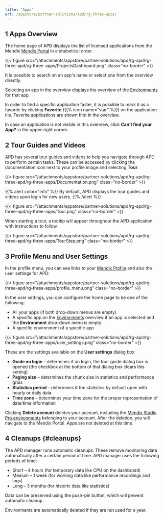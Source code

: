 ```yaml
---
title: "Apps"
url: /appstore/partner-solutions/apd/rg-three-apps/
---
```


## 1 Apps Overview

The home page of APD displays the list of licensed applications from the Mendix [Mendix Portal](/developerportal/) in alphabetical order.

{{< figure src="/attachments/appstore/partner-solutions/apd/rg-apd/rg-three-apd/rg-three-apps/ProjectsDashboard.png" class="no-border" >}}

It is possible to search on an app's name or select one from the overview directly.

Selecting an app in the overview displays the overview of the [Environments](/appstore/partner-solutions/apd/rg-three-environments/) for that app.

In order to find a specific application faster, it is possible to mark it as a favorite by clicking **Favorite** ({{% icon name="star" %}}) on the application tile. Favorite applications are shown first in the overview.

In case an application is not visible in this overview, click **Can’t find your App?** in the upper-right corner.

## 2 Tour Guides and Videos

APD has several tour guides and videos to help you navigate through APD to perform certain tasks. These can be accessed by clicking the documentation icon next to your profile image and selecting **Tour**:

{{< figure src="/attachments/appstore/partner-solutions/apd/rg-apd/rg-three-apd/rg-three-apps/Documentation.png" class="no-border" >}}

{{% alert color="info" %}}
By default, APD displays the tour guides and videos upon login for new users.
{{% /alert %}}

{{< figure src="/attachments/appstore/partner-solutions/apd/rg-apd/rg-three-apd/rg-three-apps/Tour.png" class="no-border" >}}

When starting a tour, a tooltip will appear throughout the APD application with instructions to follow.

{{< figure src="/attachments/appstore/partner-solutions/apd/rg-apd/rg-three-apd/rg-three-apps/TourStep.png" class="no-border" >}}

## 3 Profile Menu and User Settings

In the profile menu, you can see links to your [Mendix Profile](/community-tools/mendix-profile/) and also the user settings for APD:

{{< figure src="/attachments/appstore/partner-solutions/apd/rg-apd/rg-three-apd/rg-three-apps/profile_menu.png" class="no-border" >}}

In the user settings, you can configure the home page to be one of the following:

* All your apps (if both drop-down menus are empty)
* A specific app on the [Environments](/appstore/partner-solutions/apd/rg-three-environments/) overview if an app is selected and the **Environment** drop-down menu is empty
* A specific environment of a specific app

{{< figure src="/attachments/appstore/partner-solutions/apd/rg-apd/rg-three-apd/rg-three-apps/user_settings.png" class="no-border" >}}

These are the settings available on the **User settings** dialog box:

* **Guide on login** – determines if on login, the tour guide dialog box is opened (the checkbox at the bottom of that dialog box clears this setting)
* **Paging size** – determines the chunk size in statistics and performance grids
* **Statistics period** – determines if the statistics by default open with hourly or daily data
* **Time zone** – determines your time zone for the proper representation of date/time information

Clicking **Delete account** deletes your account, including the [Mendix Studio Pro environments](/appstore/partner-solutions/apd/rg-three-environments/) belonging to your account. After the deletion, you will navigate to the Mendix Portal. Apps are not deleted at this time.

## 4 Cleanups {#cleanups}

The APD manager runs automatic cleanups. These remove monitoring data automatically after a certain period of time. APD manager uses the following periods of time:

* Short – 4 hours (for temporary data like CPU on the dashboard)
* Medium – 1 week (for working data like performance recordings and logs)
* Long – 3 months (for historic data like statistics)

Data can be preserved using the push-pin button, which will prevent automatic cleanup.

Environments are automatically deleted if they are not used for a year.
